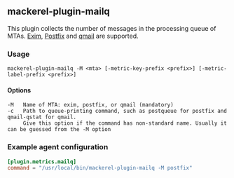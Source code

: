 ## mackerel-plugin-mailq

This plugin collects the number of messages in the processing queue of MTAs.
[Exim](http://www.exim.org/), [Postfix](http://www.postfix.org/) and [qmail](https://cr.yp.to/qmail.html) are supported.

### Usage

```
mackerel-plugin-mailq -M <mta> [-metric-key-prefix <prefix>] [-metric-label-prefix <prefix>]
```

#### Options
```
-M   Name of MTA: exim, postfix, or qmail (mandatory)
-c   Path to queue-printing command, such as postqueue for postfix and qmail-qstat for qmail.
     Give this option if the command has non-standard name. Usually it can be guessed from the -M option
```

### Example agent configuration
```toml
[plugin.metrics.mailq]
command = "/usr/local/bin/mackerel-plugin-mailq -M postfix"
```
